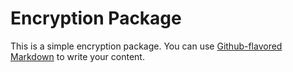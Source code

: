 # Encryption Package

This is a simple encryption package. You can use
[Github-flavored Markdown](https://guides.github.com/features/mastering-markdown/)
to write your content.